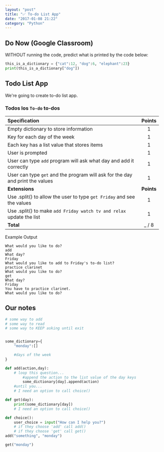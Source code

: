 ```yaml
---
layout: "post"
title: "✅ To-do List App"
date: "2017-01-08 21:22"
category: "Python"
---
```


## Do Now (Google Classroom)
WITHOUT running the code, predict what is printed by the code below:

```python
this_is_a_dictionary = {"cat":12, "dog":6, "elephant":23}
print(this_is_a_dictionary["dog"])
```

## <span class="mega-octicon octicon-tasklist"></span> Todo List App

We're going to create to-do list app.

### Todos los `To-do` to-dos

| Specification                                                                 |   Points   |
|:------------------------------------------------------------------------------|:----------:|
| Empty dictionary to store information                                         |     1      |
| Key for each day of the week                                                  |     1      |
| Each key has a list value that stores items                                   |     1      |
| User is prompted                                                              |     1      |
| User can type `add` program will ask what day and add it correctly            |     1      |
| User can type `get` and the program will ask for the day and print the values |     1      |
| **Extensions**                                                                | **Points** |
| Use .split() to allow the user to type `get Friday` and see the values        |     1      |
| Use .split() to make `add Friday watch tv and relax` update the list          |     1      |
| **Total**                                                                     |   _ / 8    |

Example Output

```
What would you like to do?
add
What day?
Friday
What would you like to add to Friday's to-do list?
practice clarinet
What would you like to do?
get
What day?
Friday
You have to practice clarinet.
What would you like to do?
```

## Our notes

```python
# some way to add
# some way to read
# some way to KEEP asking until exit


some_dictionary={
    "monday":[]

    #days of the week
}

def add(action,day):
    # loop this question...
        #append the action to the list value of the day keys
        some_dictionary[day].append(action)
    #until you...
    # I need an option to call choice()

def get(day):
    print(some_dictionary[day])
    # I need an option to call choice()

def choice():
    user_choice = input("How can I help you?")
    # if they choose 'add' call add()
    # if they choose 'get' call get()
add("something", "monday")

get("monday")
```
